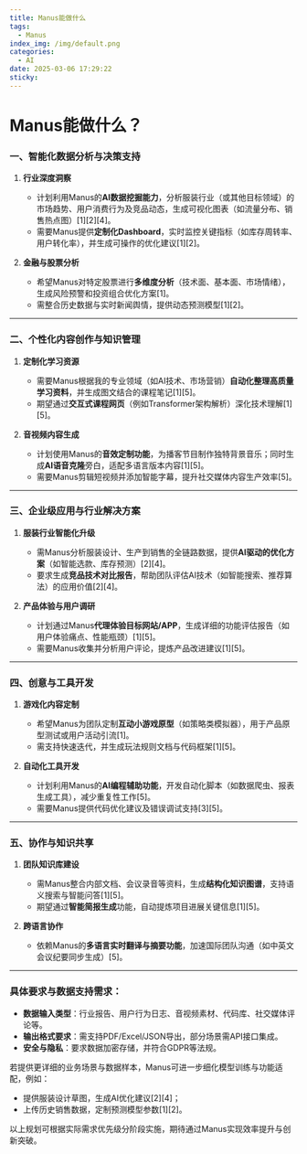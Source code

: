 ```yaml
---
title: Manus能做什么
tags:
  - Manus
index_img: /img/default.png
categories:
  - AI
date: 2025-03-06 17:29:22
sticky:
---
```


# Manus能做什么？

### 一、**智能化数据分析与决策支持**
1. **行业深度洞察**
   - 计划利用Manus的**AI数据挖掘能力**，分析服装行业（或其他目标领域）的市场趋势、用户消费行为及竞品动态，生成可视化图表（如流量分布、销售热点图）[1][2][4]。
   - 需要Manus提供**定制化Dashboard**，实时监控关键指标（如库存周转率、用户转化率），并生成可操作的优化建议[1][2]。

2. **金融与股票分析**
   - 希望Manus对特定股票进行**多维度分析**（技术面、基本面、市场情绪），生成风险预警和投资组合优化方案[1]。
   - 需整合历史数据与实时新闻舆情，提供动态预测模型[1][2]。

---

### 二、**个性化内容创作与知识管理**
1. **定制化学习资源**
   - 需要Manus根据我的专业领域（如AI技术、市场营销）**自动化整理高质量学习资料**，并生成图文结合的课程笔记[1][5]。
   - 期望通过**交互式课程网页**（例如Transformer架构解析）深化技术理解[1][5]。

2. **音视频内容生成**
   - 计划使用Manus的**音效定制功能**，为播客节目制作独特背景音乐；同时生成**AI语音克隆**旁白，适配多语言版本内容[1][5]。
   - 需要Manus剪辑短视频并添加智能字幕，提升社交媒体内容生产效率[5]。

---

### 三、**企业级应用与行业解决方案**
1. **服装行业智能化升级**
   - 需Manus分析服装设计、生产到销售的全链路数据，提供**AI驱动的优化方案**（如智能选款、库存预测）[2][4]。
   - 要求生成**竞品技术对比报告**，帮助团队评估AI技术（如智能搜索、推荐算法）的应用价值[2][4]。

2. **产品体验与用户调研**
   - 计划通过Manus**代理体验目标网站/APP**，生成详细的功能评估报告（如用户体验痛点、性能瓶颈）[1][5]。
   - 需要Manus收集并分析用户评论，提炼产品改进建议[1][5]。

---

### 四、**创意与工具开发**
1. **游戏化内容定制**
   - 希望Manus为团队定制**互动小游戏原型**（如策略类模拟器），用于产品原型测试或用户活动引流[1]。
   - 需支持快速迭代，并生成玩法规则文档与代码框架[1][5]。

2. **自动化工具开发**
   - 计划利用Manus的**AI编程辅助功能**，开发自动化脚本（如数据爬虫、报表生成工具），减少重复性工作[5]。
   - 需要Manus提供代码优化建议及错误调试支持[3][5]。

---

### 五、**协作与知识共享**
1. **团队知识库建设**
   - 需Manus整合内部文档、会议录音等资料，生成**结构化知识图谱**，支持语义搜索与智能问答[1][5]。
   - 期望通过**智能简报生成**功能，自动提炼项目进展关键信息[1][5]。

2. **跨语言协作**
   - 依赖Manus的**多语言实时翻译与摘要功能**，加速国际团队沟通（如中英文会议纪要同步生成）[5]。

---

### 具体要求与数据支持需求：
- **数据输入类型**：行业报告、用户行为日志、音视频素材、代码库、社交媒体评论等。
- **输出格式要求**：需支持PDF/Excel/JSON导出，部分场景需API接口集成。
- **安全与隐私**：要求数据加密存储，并符合GDPR等法规。

若提供更详细的业务场景与数据样本，Manus可进一步细化模型训练与功能适配，例如：
- 提供服装设计草图，生成AI优化建议[2][4]；
- 上传历史销售数据，定制预测模型参数[1][2]。

以上规划可根据实际需求优先级分阶段实施，期待通过Manus实现效率提升与创新突破。
